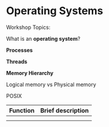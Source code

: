 # Operating Systems

Workshop Topics:

What is an **operating system**?

**Processes**

**Threads**

**Memory Hierarchy**

Logical memory vs Physical memory

POSIX 

| Function | Brief description |
|:-----------:|:----------:|
| | |
| | |
